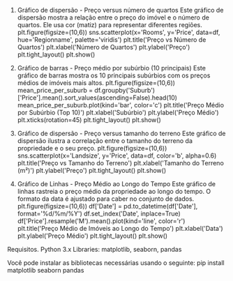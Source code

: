 1. Gráfico de dispersão - Preço versus número de quartos
Este gráfico de dispersão mostra a relação entre o preço do imóvel e o número de quartos. Ele usa cor (matiz) para representar diferentes regiões.
plt.figure(figsize=(10,6))
sns.scatterplot(x='Rooms', y='Price', data=df, hue='Regionname', palette='viridis')
plt.title('Preço vs Número de Quartos')
plt.xlabel('Número de Quartos')
plt.ylabel('Preço')
plt.tight_layout()
plt.show()

3. Gráfico de barras - Preço médio por subúrbio (10 principais)
Este gráfico de barras mostra os 10 principais subúrbios com os preços médios de imóveis mais altos.
plt.figure(figsize=(10,6))
mean_price_per_suburb = df.groupby('Suburb')['Price'].mean().sort_values(ascending=False).head(10)
mean_price_per_suburb.plot(kind='bar', color='c')
plt.title('Preço Médio por Subúrbio (Top 10)')
plt.xlabel('Subúrbio')
plt.ylabel('Preço Médio')
plt.xticks(rotation=45)
plt.tight_layout()
plt.show()

3. Gráfico de dispersão - Preço versus tamanho do terreno
Este gráfico de dispersão ilustra a correlação entre o tamanho do terreno da propriedade e o seu preço.
plt.figure(figsize=(10,6))
sns.scatterplot(x='Landsize', y='Price', data=df, color='b', alpha=0.6)
plt.title('Preço vs Tamanho do Terreno')
plt.xlabel('Tamanho do Terreno (m²)')
plt.ylabel('Preço')
plt.tight_layout()
plt.show()

4. Gráfico de Linhas - Preço Médio ao Longo do Tempo
Este gráfico de linhas rastreia o preço médio da propriedade ao longo do tempo. O formato da data é ajustado para caber no conjunto de dados.
plt.figure(figsize=(10,6))
df['Date'] = pd.to_datetime(df['Date'], format='%d/%m/%Y')
df.set_index('Date', inplace=True)
df['Price'].resample('M').mean().plot(kind='line', color='r')
plt.title('Preço Médio de Imóveis ao Longo do Tempo')
plt.xlabel('Data')
plt.ylabel('Preço Médio')
plt.tight_layout()
plt.show()

Requisitos.
Python 3.x
Libraries: matplotlib, seaborn, pandas

Você pode instalar as bibliotecas necessárias usando o seguinte:
pip install matplotlib seaborn pandas

